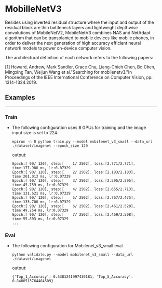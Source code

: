 # MobilleNetV3

Besides using inverted residual structure where the input and output of the residual block are thin bottleneck layers and lightweight depthwise convolutions of MobileNetV2, MobileNetV3 combines NAS and NetAdapt algorithm that can be transplanted  to mobile devices like mobile phones, in order to deliver the next generation of high accuracy efficient neural network models to power on-device computer vision.

The architectural definition of each network refers to the following papers:

[1] Howard, Andrew, Mark Sandler, Grace Chu, Liang-Chieh Chen, Bo Chen, Mingxing Tan, Weijun Wang et al."Searching for mobilenetv3."In Proceedings of the IEEE International Conference on Computer Vision, pp. 1314-1324.2019.

## Examples

***

### Train

- The following configuration uses 8 GPUs for training and the image input size is set to 224.

  ```shell
  mpirun -n 8 python train.py --model mobilenet_v3_small --data_url ./dataset/imagenet --epoch_size 120
  ```

  output:

  ```text
  Epoch:[ 90/ 120], step:[    1/ 2502], loss:[2.771/2.771], time:177.988 ms, lr:0.07329
  Epoch:[ 90/ 120], step:[    2/ 2502], loss:[2.183/2.183], time:201.013 ms, lr:0.07329
  Epoch:[ 90/ 120], step:[    3/ 2502], loss:[2.595/2.595], time:45.759 ms, lr:0.07329
  Epoch:[ 90/ 120], step:[    4/ 2502], loss:[2.655/2.713], time:131.621 ms, lr:0.07329
  Epoch:[ 90/ 120], step:[    5/ 2502], loss:[2.767/2.475], time:133.700 ms, lr:0.07329
  Epoch:[ 90/ 120], step:[    6/ 2502], loss:[2.461/2.528], time:49.254 ms, lr:0.07329
  Epoch:[ 90/ 120], step:[    7/ 2502], loss:[2.469/2.508], time:55.803 ms, lr:0.07329
  ...
  ```

### Eval

- The following configuration for Mobilenet_v3_small eval.

  ```shell
  python validate.py --model mobilenet_v3_small --data_url ./dataset/imagenet
  ```

  output:

  ```text
  {'Top_1_Accuracy': 0.6381241997439181, 'Top_5_Accuracy': 0.8480513764404609}
  ```
  